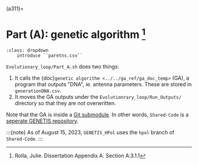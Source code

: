 (a311)=

# Part (A): genetic algorithm [^f1]

```{admonition} TODO
:class: dropdown
    introduce ``paretns.csv``
```

`Evolutionary_loop/Part_A.sh` does two things:

1. It calls the {doc}`genetic algorithm <../../ga_ref/ga_doc_temp>`
   (GA), a program that outputs "DNA", ie. antenna parameters. These are stored
   in `generationDNA.csv`.
2. It moves the GA outputs under the `Evolutionrary_loop/Run_Outputs/`
   directory so that they are not overwritten.

Note that the GA is inside a 
[Git submodule](https://www.atlassian.com/git/tutorials/git-submodule).
In other words, `Shared-Code` is a 
[seperate GENETIS repository](https://github.com/osu-particle-astrophysics/Shared-Code).

:::{note}
As of August 15, 2023, `GENETIS_HPol` uses the `hpol` branch of
`Shared-Code`.
:::


[^f1]: Rolla, Julie. Dissertation Appendix A. Section A.3.1.1

